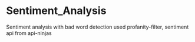 # Sentiment_Analysis
Sentiment analysis with bad word detection used profanity-filter, sentiment api from api-ninjas
